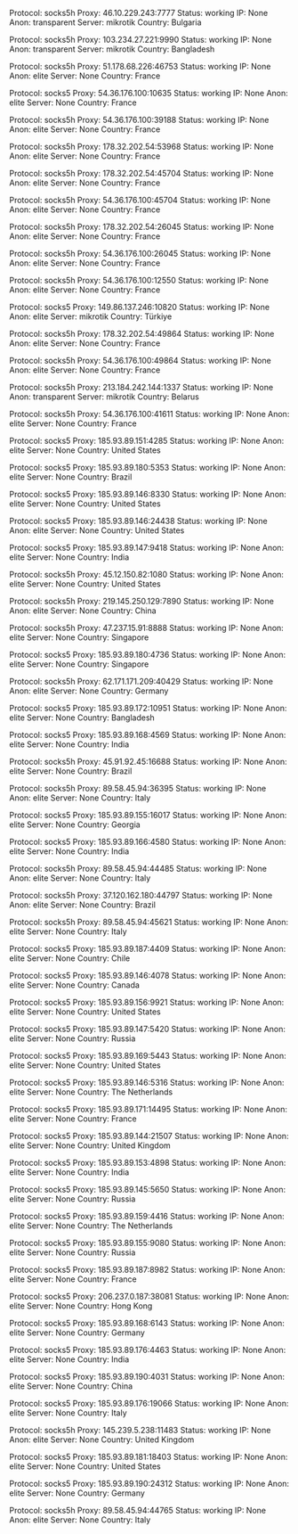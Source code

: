 Protocol: socks5h
Proxy: 46.10.229.243:7777
Status: working
IP: None
Anon: transparent
Server: mikrotik
Country: Bulgaria

Protocol: socks5h
Proxy: 103.234.27.221:9990
Status: working
IP: None
Anon: transparent
Server: mikrotik
Country: Bangladesh

Protocol: socks5h
Proxy: 51.178.68.226:46753
Status: working
IP: None
Anon: elite
Server: None
Country: France

Protocol: socks5
Proxy: 54.36.176.100:10635
Status: working
IP: None
Anon: elite
Server: None
Country: France

Protocol: socks5h
Proxy: 54.36.176.100:39188
Status: working
IP: None
Anon: elite
Server: None
Country: France

Protocol: socks5h
Proxy: 178.32.202.54:53968
Status: working
IP: None
Anon: elite
Server: None
Country: France

Protocol: socks5h
Proxy: 178.32.202.54:45704
Status: working
IP: None
Anon: elite
Server: None
Country: France

Protocol: socks5h
Proxy: 54.36.176.100:45704
Status: working
IP: None
Anon: elite
Server: None
Country: France

Protocol: socks5h
Proxy: 178.32.202.54:26045
Status: working
IP: None
Anon: elite
Server: None
Country: France

Protocol: socks5h
Proxy: 54.36.176.100:26045
Status: working
IP: None
Anon: elite
Server: None
Country: France

Protocol: socks5h
Proxy: 54.36.176.100:12550
Status: working
IP: None
Anon: elite
Server: None
Country: France

Protocol: socks5
Proxy: 149.86.137.246:10820
Status: working
IP: None
Anon: elite
Server: mikrotik
Country: Türkiye

Protocol: socks5h
Proxy: 178.32.202.54:49864
Status: working
IP: None
Anon: elite
Server: None
Country: France

Protocol: socks5h
Proxy: 54.36.176.100:49864
Status: working
IP: None
Anon: elite
Server: None
Country: France

Protocol: socks5h
Proxy: 213.184.242.144:1337
Status: working
IP: None
Anon: transparent
Server: mikrotik
Country: Belarus

Protocol: socks5h
Proxy: 54.36.176.100:41611
Status: working
IP: None
Anon: elite
Server: None
Country: France

Protocol: socks5
Proxy: 185.93.89.151:4285
Status: working
IP: None
Anon: elite
Server: None
Country: United States

Protocol: socks5
Proxy: 185.93.89.180:5353
Status: working
IP: None
Anon: elite
Server: None
Country: Brazil

Protocol: socks5
Proxy: 185.93.89.146:8330
Status: working
IP: None
Anon: elite
Server: None
Country: United States

Protocol: socks5
Proxy: 185.93.89.146:24438
Status: working
IP: None
Anon: elite
Server: None
Country: United States

Protocol: socks5
Proxy: 185.93.89.147:9418
Status: working
IP: None
Anon: elite
Server: None
Country: India

Protocol: socks5h
Proxy: 45.12.150.82:1080
Status: working
IP: None
Anon: elite
Server: None
Country: United States

Protocol: socks5h
Proxy: 219.145.250.129:7890
Status: working
IP: None
Anon: elite
Server: None
Country: China

Protocol: socks5h
Proxy: 47.237.15.91:8888
Status: working
IP: None
Anon: elite
Server: None
Country: Singapore

Protocol: socks5
Proxy: 185.93.89.180:4736
Status: working
IP: None
Anon: elite
Server: None
Country: Singapore

Protocol: socks5h
Proxy: 62.171.171.209:40429
Status: working
IP: None
Anon: elite
Server: None
Country: Germany

Protocol: socks5
Proxy: 185.93.89.172:10951
Status: working
IP: None
Anon: elite
Server: None
Country: Bangladesh

Protocol: socks5
Proxy: 185.93.89.168:4569
Status: working
IP: None
Anon: elite
Server: None
Country: India

Protocol: socks5h
Proxy: 45.91.92.45:16688
Status: working
IP: None
Anon: elite
Server: None
Country: Brazil

Protocol: socks5h
Proxy: 89.58.45.94:36395
Status: working
IP: None
Anon: elite
Server: None
Country: Italy

Protocol: socks5
Proxy: 185.93.89.155:16017
Status: working
IP: None
Anon: elite
Server: None
Country: Georgia

Protocol: socks5
Proxy: 185.93.89.166:4580
Status: working
IP: None
Anon: elite
Server: None
Country: India

Protocol: socks5h
Proxy: 89.58.45.94:44485
Status: working
IP: None
Anon: elite
Server: None
Country: Italy

Protocol: socks5h
Proxy: 37.120.162.180:44797
Status: working
IP: None
Anon: elite
Server: None
Country: Brazil

Protocol: socks5h
Proxy: 89.58.45.94:45621
Status: working
IP: None
Anon: elite
Server: None
Country: Italy

Protocol: socks5
Proxy: 185.93.89.187:4409
Status: working
IP: None
Anon: elite
Server: None
Country: Chile

Protocol: socks5
Proxy: 185.93.89.146:4078
Status: working
IP: None
Anon: elite
Server: None
Country: Canada

Protocol: socks5
Proxy: 185.93.89.156:9921
Status: working
IP: None
Anon: elite
Server: None
Country: United States

Protocol: socks5
Proxy: 185.93.89.147:5420
Status: working
IP: None
Anon: elite
Server: None
Country: Russia

Protocol: socks5
Proxy: 185.93.89.169:5443
Status: working
IP: None
Anon: elite
Server: None
Country: United States

Protocol: socks5
Proxy: 185.93.89.146:5316
Status: working
IP: None
Anon: elite
Server: None
Country: The Netherlands

Protocol: socks5
Proxy: 185.93.89.171:14495
Status: working
IP: None
Anon: elite
Server: None
Country: France

Protocol: socks5
Proxy: 185.93.89.144:21507
Status: working
IP: None
Anon: elite
Server: None
Country: United Kingdom

Protocol: socks5
Proxy: 185.93.89.153:4898
Status: working
IP: None
Anon: elite
Server: None
Country: India

Protocol: socks5
Proxy: 185.93.89.145:5650
Status: working
IP: None
Anon: elite
Server: None
Country: Russia

Protocol: socks5
Proxy: 185.93.89.159:4416
Status: working
IP: None
Anon: elite
Server: None
Country: The Netherlands

Protocol: socks5
Proxy: 185.93.89.155:9080
Status: working
IP: None
Anon: elite
Server: None
Country: Russia

Protocol: socks5
Proxy: 185.93.89.187:8982
Status: working
IP: None
Anon: elite
Server: None
Country: France

Protocol: socks5
Proxy: 206.237.0.187:38081
Status: working
IP: None
Anon: elite
Server: None
Country: Hong Kong

Protocol: socks5
Proxy: 185.93.89.168:6143
Status: working
IP: None
Anon: elite
Server: None
Country: Germany

Protocol: socks5
Proxy: 185.93.89.176:4463
Status: working
IP: None
Anon: elite
Server: None
Country: India

Protocol: socks5
Proxy: 185.93.89.190:4031
Status: working
IP: None
Anon: elite
Server: None
Country: China

Protocol: socks5
Proxy: 185.93.89.176:19066
Status: working
IP: None
Anon: elite
Server: None
Country: Italy

Protocol: socks5h
Proxy: 145.239.5.238:11483
Status: working
IP: None
Anon: elite
Server: None
Country: United Kingdom

Protocol: socks5
Proxy: 185.93.89.181:18403
Status: working
IP: None
Anon: elite
Server: None
Country: United States

Protocol: socks5
Proxy: 185.93.89.190:24312
Status: working
IP: None
Anon: elite
Server: None
Country: Germany

Protocol: socks5h
Proxy: 89.58.45.94:44765
Status: working
IP: None
Anon: elite
Server: None
Country: Italy

